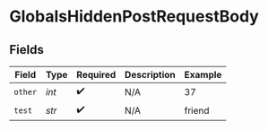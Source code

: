 # GlobalsHiddenPostRequestBody


## Fields

| Field              | Type               | Required           | Description        | Example            |
| ------------------ | ------------------ | ------------------ | ------------------ | ------------------ |
| `other`            | *int*              | :heavy_check_mark: | N/A                | 37                 |
| `test`             | *str*              | :heavy_check_mark: | N/A                | friend             |
